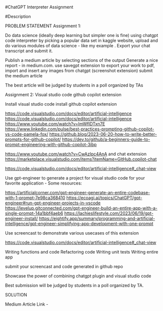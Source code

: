 #ChatGPT Interpreter Assignment

#Description

PROBLEM STATEMENT Assignment 1:

Do data science (ideally deep learning but simpler one is fine) using chatgpt code interpreter by picking a popular data set in kaggle website, upload and do various modules of data science - like my example . Export your chat transcript and submit it.

Publish a medium article by selecting sections of the output Generate a nice report - in medium.com. use savegpt extension to export your work to pdf, import and insert any images from chatgpt (screenshot extension) submit the medium article

The best article will be judged by students in a poll organized by TAs

Assignment 2: Visual studio code github copilot extension 

Install visual studio code install github copilot extension 

https://code.visualstudio.com/docs/editor/artificial-intelligence https://code.visualstudio.com/docs/editor/artificial-intelligence https://www.youtube.com/watch?v=ImWfIDTxn7E https://www.linkedin.com/pulse/best-practices-prompting-github-copilot-vs-code-pamela-fox/ https://github.blog/2023-06-20-how-to-write-better-prompts-for-github-copilot/ https://dev.to/github/a-beginners-guide-to-prompt-engineering-with-github-copilot-3ibp

https://www.youtube.com/watch?v=CwAzIpc4AnA and chat extension https://marketplace.visualstudio.com/items?itemName=GitHub.copilot-chat

https://code.visualstudio.com/docs/editor/artificial-intelligence#_chat-view 

Use gpt-engineer to generate a project for visual studio code for your favorite application - Some resources:

 https://artificialcorner.com/gpt-engineer-generate-an-entire-codebase-with-1-prompt-7e98ca368410 https://ecoagi.ai/topics/ChatGPT/gpt-engineer#run-gpt-engineer-projects-in-vscode https://levelup.gitconnected.com/gpt-engineer-build-an-entire-app-with-a-single-prompt-14a1bbf4aeb6 https://lachieslifestyle.com/2023/06/19/gpt-engineer-install/ https://eightify.app/summary/programming-and-artificial-intelligence/gpt-engineer-simplifying-app-development-with-one-prompt

Use screencast to demonstrate various usecases of this extension 

https://code.visualstudio.com/docs/editor/artificial-intelligence#_chat-view

 Writing functions and code Refactoring code Writing unit tests Writing entire app

submit your screencast and code generated in github repo

Showcase the power of combining chatgpt plugin and visual studio code

Best submission will be judged by students in a poll organized by TA.

SOLUTION

Medium Article Link -